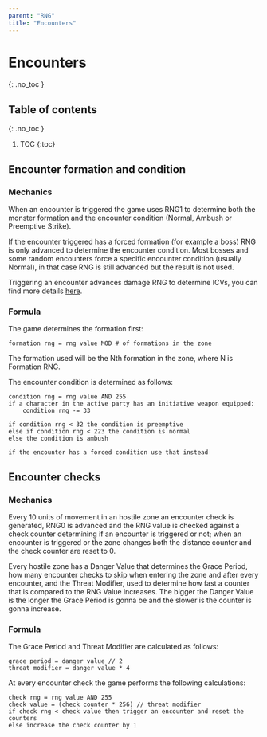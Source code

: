 ```yaml
---
parent: "RNG"
title: "Encounters"
---
```

# Encounters
{: .no_toc }

## Table of contents
{: .no_toc }

1. TOC
{:toc}

## Encounter formation and condition

### Mechanics
When an encounter is triggered the game uses RNG1 to determine both the monster formation and the encounter condition (Normal, Ambush or Preemptive Strike).

If the encounter triggered has a forced formation (for example a boss) RNG is only advanced to determine the encounter condition. Most bosses and some random encounters force a specific encounter condition (usually Normal), in that case RNG is still advanced but the result is not used.

Triggering an encounter advances damage RNG to determine ICVs, you can find more details [here](./damage-crit-escape-icv#icv).

### Formula
The game determines the formation first:
```
formation rng = rng value MOD # of formations in the zone
```
The formation used will be the Nth formation in the zone, where N is Formation RNG.

The encounter condition is determined as follows:
```
condition rng = rng value AND 255
if a character in the active party has an initiative weapon equipped:
    condition rng -= 33

if condition rng < 32 the condition is preemptive
else if condition rng < 223 the condition is normal
else the condition is ambush

if the encounter has a forced condition use that instead
```

## Encounter checks

### Mechanics
Every 10 units of movement in an hostile zone an encounter check is generated, RNG0 is advanced and the RNG value is checked against a check counter determining if an encounter is triggered or not; when an encounter is triggered or the zone changes both the distance counter and the check counter are reset to 0.

Every hostile zone has a Danger Value that determines the Grace Period, how many encounter checks to skip when entering the zone and after every encounter, and the Threat Modifier, used to determine how fast a counter that is compared to the RNG Value increases. The bigger the Danger Value is the longer the Grace Period is gonna be and the slower is the counter is gonna increase.

### Formula
The Grace Period and Threat Modifier are calculated as follows:
```
grace period = danger value // 2
threat modifier = danger value * 4
```

At every encounter check the game performs the following calculations:
```
check rng = rng value AND 255
check value = (check counter * 256) // threat modifier
if check rng < check value then trigger an encounter and reset the counters
else increase the check counter by 1
```
